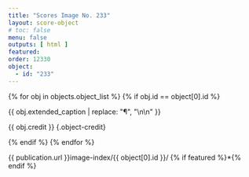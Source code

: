 ```yaml
---
title: "Scores Image No. 233"
layout: score-object
# toc: false
menu: false
outputs: [ html ]
featured: 
order: 12330
object:
  - id: "233"
---
```


{% for obj in objects.object_list %}
{% if obj.id == object[0].id %}

{{ obj.extended_caption | replace: "¶", "\n\n" }}

{{ obj.credit }} {.object-credit}

{% endif %}
{% endfor %}

<div class="object-credit object-url is-print-only">

{{ publication.url }}image-index/{{ object[0].id }}/ {% if featured %}*{% endif %}

</div>
